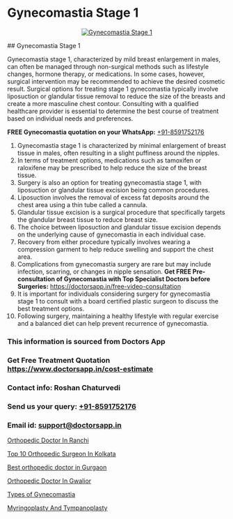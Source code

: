 # Gynecomastia Stage 1

<p align="center">
  <a href="null">
    <img src="null" alt="Gynecomastia Stage 1">
  </a>
</p>
## Gynecomastia Stage 1

Gynecomastia stage 1, characterized by mild breast enlargement in males, can often be managed through non-surgical methods such as lifestyle changes, hormone therapy, or medications. In some cases, however, surgical intervention may be recommended to achieve the desired cosmetic result. Surgical options for treating stage 1 gynecomastia typically involve liposuction or glandular tissue removal to reduce the size of the breasts and create a more masculine chest contour. Consulting with a qualified healthcare provider is essential to determine the best course of treatment based on individual needs and preferences.

**FREE Gynecomastia quotation on your WhatsApp:**  [+91-8591752176](https://api.whatsapp.com/send?phone=8591752176)

1) Gynecomastia stage 1 is characterized by minimal enlargement of breast tissue in males, often resulting in a slight puffiness around the nipples.
2) In terms of treatment options, medications such as tamoxifen or raloxifene may be prescribed to help reduce the size of the breast tissue.
3) Surgery is also an option for treating gynecomastia stage 1, with liposuction or glandular tissue excision being common procedures.
4) Liposuction involves the removal of excess fat deposits around the chest area using a thin tube called a cannula.
5) Glandular tissue excision is a surgical procedure that specifically targets the glandular breast tissue to reduce breast size.
6) The choice between liposuction and glandular tissue excision depends on the underlying cause of gynecomastia in each individual case.
7) Recovery from either procedure typically involves wearing a compression garment to help reduce swelling and support the chest area.
8) Complications from gynecomastia surgery are rare but may include infection, scarring, or changes in nipple sensation.
**Get FREE Pre-consultation of Gynecomastia with Top Specialist Doctors before Surgeries:** https://doctorsapp.in/free-video-consultation
9) It is important for individuals considering surgery for gynecomastia stage 1 to consult with a board certified plastic surgeon to discuss the best treatment options.
10) Following surgery, maintaining a healthy lifestyle with regular exercise and a balanced diet can help prevent recurrence of gynecomastia.

### This information is sourced from Doctors App 
### Get Free Treatment Quotation https://www.doctorsapp.in/cost-estimate
### Contact info: Roshan Chaturvedi 
### Send us your query: [+91-8591752176](https://api.whatsapp.com/send?phone=8591752176) 
### Email id: support@doctorsapp.in

[Orthopedic Doctor In Ranchi](https://www.linkedin.com/pulse/orthopedic-doctor-ranchi-doctorsapp-khulna-ga69e?trackingId=v5P4mtlFklB1Pj2Q9mxt0g%3D%3D&lipi=urn%3Ali%3Apage%3Ad_flagship3_company_admin%3BEfzsr1%2BmQ6eR1XkJR7MU1A%3D%3D)

[Top 10 Orthopedic Surgeon In Kolkata](https://www.linkedin.com/pulse/top-10-orthopedic-surgeon-kolkata-acl-tear-treatment-qb3te?trackingId=D3lzl8h2%2BcxJoylUO1G8tg%3D%3D&lipi=urn%3Ali%3Apage%3Ad_flagship3_company_admin%3Bd0FHk2C5Rm6YwZOZiuWg9g%3D%3D)

[Best orthopedic doctor in Gurgaon](https://medium.com/@manish632504/best-orthopedic-doctor-in-gurgaon-82211e1e3daa)

[Orthopedic Doctor In Gwalior](https://medium.com/@vimalrana22/orthopedic-doctor-in-gwalior-db56315fa585)

[Types of Gynecomastia](https://doctors-apps.github.io/doctorsapp/types-of-gynecomastia)

[Myringoplasty And Tympanoplasty](https://doctors-apps.github.io/doctorsapp/myringoplasty-and-tympanoplasty)

